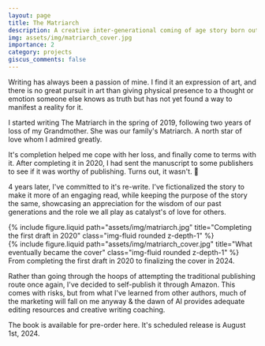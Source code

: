 ```yaml
---
layout: page
title: The Matriarch
description: A creative inter-generational coming of age story born out of the pain of loss
img: assets/img/matriarch_cover.jpg
importance: 2
category: projects
giscus_comments: false
---
```


Writing has always been a passion of mine. I find it an expression of art, and there is no great pursuit in art than giving physical presence to a thought or emotion someone else knows as truth but has not yet found a way to manifest a reality for it.

I started writing The Matriarch in the spring of 2019, following two years of loss of my Grandmother. She was our family's Matriarch. A north star of love whom I admired greatly.

It's completion helped me cope with her loss, and finally come to terms with it. After completing it in 2020, I had sent the manuscript to some publishers to see if it was worthy of publishing. Turns out, it wasn't. 🤷

4 years later, I've committed to it's re-write. I've fictionalized the story to make it more of an engaging read, while keeping the purpose of the story the same, showcasing an appreciation for the wisdom of our past generations and the role we all play as catalyst's of love for others.

<div class="row">
    <div class="col-sm mt-3 mt-md-0">
        {% include figure.liquid path="assets/img/matriarch.jpg" title="Completing the first draft in 2020" class="img-fluid rounded z-depth-1" %}
    </div>
    <div class="col-sm mt-3 mt-md-0">
        {% include figure.liquid path="assets/img/matriarch_cover.jpg" title="What eventually became the cover" class="img-fluid rounded z-depth-1" %}
    </div>
</div>
<div class="caption">
    From completing the first draft in 2020 to finalizing the cover in 2024.
</div>

Rather than going through the hoops of attempting the traditional publishing route once again, I've decided to self-publish it through Amazon. This comes with risks, but from what I've learned from other authors, much of the marketing will fall on me anyway & the dawn of AI provides adequate editing resources and creative writing coaching.

The book is available for pre-order here. It's scheduled release is August 1st, 2024.

